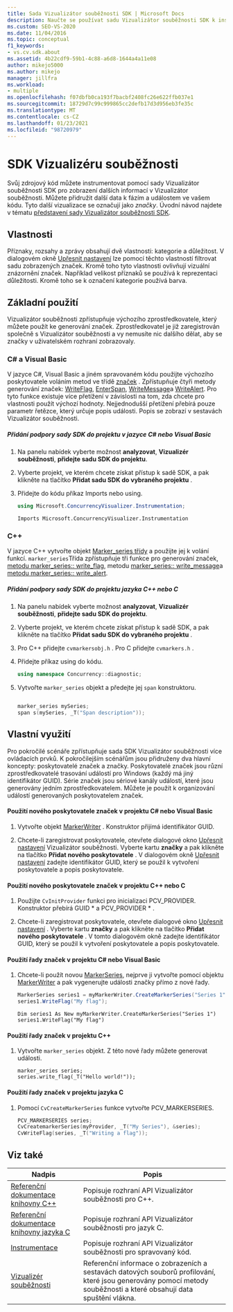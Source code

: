 ```yaml
---
title: Sada Vizualizátor souběžnosti SDK | Microsoft Docs
description: Naučte se používat sadu Vizualizátor souběžnosti SDK k instrumentaci kódu k zobrazení značek. Značky jsou ikony, které se zobrazují v Vizualizátor souběžnosti k označení událostí.
ms.custom: SEO-VS-2020
ms.date: 11/04/2016
ms.topic: conceptual
f1_keywords:
- vs.cv.sdk.about
ms.assetid: 4b22cdf9-59b1-4c88-a6d8-1644a4a11e08
author: mikejo5000
ms.author: mikejo
manager: jillfra
ms.workload:
- multiple
ms.openlocfilehash: f07dbfb0ca193f7bacbf2408fc26e622ffb037e1
ms.sourcegitcommit: 18729d7c99c999865cc2defb17d3d956eb3fe35c
ms.translationtype: MT
ms.contentlocale: cs-CZ
ms.lasthandoff: 01/23/2021
ms.locfileid: "98720979"
---
```

# <a name="concurrency-visualizer-sdk"></a>SDK Vizualizéru souběžnosti
Svůj zdrojový kód můžete instrumentovat pomocí sady Vizualizátor souběžnosti SDK pro zobrazení dalších informací v Vizualizátor souběžnosti. Můžete přidružit další data k fázím a událostem ve vašem kódu. Tyto další vizualizace se označují jako *značky*.  Úvodní návod najdete v tématu [představení sady Vizualizátor souběžnosti SDK](/archive/blogs/visualizeparallel/introducing-the-concurrency-visualizer-sdk).

## <a name="properties"></a>Vlastnosti
 Příznaky, rozsahy a zprávy obsahují dvě vlastnosti: kategorie a důležitost. V dialogovém okně [Upřesnit nastavení](../profiling/advanced-settings-dialog-box-concurrency-visualizer.md) lze pomocí těchto vlastností filtrovat sadu zobrazených značek. Kromě toho tyto vlastnosti ovlivňují vizuální znázornění značek. Například velikost příznaků se používá k reprezentaci důležitosti. Kromě toho se k označení kategorie používá barva.

## <a name="basic-usage"></a>Základní použití
 Vizualizátor souběžnosti zpřístupňuje výchozího zprostředkovatele, který můžete použít ke generování značek. Zprostředkovatel je již zaregistrován společně s Vizualizátor souběžnosti a vy nemusíte nic dalšího dělat, aby se značky v uživatelském rozhraní zobrazovaly.

### <a name="c-and-visual-basic"></a>C# a Visual Basic
 V jazyce C#, Visual Basic a jiném spravovaném kódu použijte výchozího poskytovatele voláním metod ve třídě [značek](/previous-versions/hh694099(v=vs.140)) . Zpřístupňuje čtyři metody generování značek: [WriteFlag](/previous-versions/hh694185%28v%3dvs.140%29), [EnterSpan](/previous-versions/hh694205(v=vs.140)), [WriteMessage](/previous-versions/hh694161(v=vs.140))a [WriteAlert](/previous-versions/hh694180(v=vs.140)). Pro tyto funkce existuje více přetížení v závislosti na tom, zda chcete pro vlastnosti použít výchozí hodnoty.  Nejjednodušší přetížení přebírá pouze parametr řetězce, který určuje popis události. Popis se zobrazí v sestavách Vizualizátor souběžnosti.

##### <a name="to-add-sdk-support-to-a-c-or-visual-basic-project"></a>Přidání podpory sady SDK do projektu v jazyce C# nebo Visual Basic

1. Na panelu nabídek vyberte možnost **analyzovat**, **Vizualizér souběžnosti**, **přidejte sadu SDK do projektu**.

2. Vyberte projekt, ve kterém chcete získat přístup k sadě SDK, a pak klikněte na tlačítko **Přidat sadu SDK do vybraného projektu** .

3. Přidejte do kódu příkaz Imports nebo using.

    ```csharp
    using Microsoft.ConcurrencyVisualizer.Instrumentation;
    ```

    ```VB
    Imports Microsoft.ConcurrencyVisualizer.Instrumentation
    ```

### <a name="c"></a>C++
 V jazyce C++ vytvořte objekt [Marker_series třídy](../profiling/marker-series-class.md) a použijte jej k volání funkcí.  `marker_series`Třída zpřístupňuje tři funkce pro generování značek, [metodu marker_series:: write_flag](../profiling/marker-series-write-flag-method.md), metodu [marker_series:: write_message](../profiling/marker-series-write-message-method.md)a [metodu marker_series:: write_alert](../profiling/marker-series-write-alert-method.md).

##### <a name="to-add-sdk-support-to-a-c-or-c-project"></a>Přidání podpory sady SDK do projektu jazyka C++ nebo C

1. Na panelu nabídek vyberte možnost **analyzovat**, **Vizualizér souběžnosti**, **přidejte sadu SDK do projektu**.

2. Vyberte projekt, ve kterém chcete získat přístup k sadě SDK, a pak klikněte na tlačítko **Přidat sadu SDK do vybraného projektu** .

3. Pro C++ přidejte `cvmarkersobj.h` . Pro C přidejte `cvmarkers.h` .

4. Přidejte příkaz using do kódu.

    ```cpp
    using namespace Concurrency::diagnostic;
    ```

5. Vytvořte `marker_series` objekt a předejte jej `span` konstruktoru.

    ```C++

    marker_series mySeries;
    span s(mySeries, _T("Span description"));

    ```

## <a name="custom-usage"></a>Vlastní využití
 Pro pokročilé scénáře zpřístupňuje sada SDK Vizualizátor souběžnosti více ovládacích prvků.  K pokročilejším scénářům jsou přidruženy dva hlavní koncepty: poskytovatelé značek a značky. Poskytovatelé značek jsou různí zprostředkovatelé trasování událostí pro Windows (každý má jiný identifikátor GUID). Série značek jsou sériové kanály událostí, které jsou generovány jedním zprostředkovatelem. Můžete je použít k organizování událostí generovaných poskytovatelem značek.

#### <a name="to-use-a-new-marker-provider-in-a-c-or-visual-basic-project"></a>Použití nového poskytovatele značek v projektu C# nebo Visual Basic

1. Vytvořte objekt [MarkerWriter](/previous-versions/hh694138(v=vs.140)) .  Konstruktor přijímá identifikátor GUID.

2. Chcete-li zaregistrovat poskytovatele, otevřete dialogové okno [Upřesnit nastavení](../profiling/advanced-settings-dialog-box-concurrency-visualizer.md) Vizualizátor souběžnosti.  Vyberte kartu **značky** a pak klikněte na tlačítko **Přidat nového poskytovatele** . V dialogovém okně [Upřesnit nastavení](../profiling/advanced-settings-dialog-box-concurrency-visualizer.md) zadejte identifikátor GUID, který se použil k vytvoření poskytovatele a popis poskytovatele.

#### <a name="to-use-a-new-marker-provider-in-a-c-or-c-project"></a>Použití nového poskytovatele značek v projektu C++ nebo C

1. Použijte `CvInitProvider` funkci pro inicializaci PCV_PROVIDER.  Konstruktor přebírá GUID * a PCV_PROVIDER \* .

2. Chcete-li zaregistrovat poskytovatele, otevřete dialogové okno [Upřesnit nastavení](../profiling/advanced-settings-dialog-box-concurrency-visualizer.md) .  Vyberte kartu **značky** a pak klikněte na tlačítko **Přidat nového poskytovatele** . V tomto dialogovém okně zadejte identifikátor GUID, který se použil k vytvoření poskytovatele a popis poskytovatele.

#### <a name="to-use-a-marker-series-in-a-c-or-visual-basic-project"></a>Použití řady značek v projektu C# nebo Visual Basic

1. Chcete-li použít novou [MarkerSeries](/previous-versions/hh694127(v=vs.140)), nejprve ji vytvořte pomocí objektu [MarkerWriter](/previous-versions/hh694138(v=vs.140)) a pak vygenerujte události značky přímo z nové řady.

    ```csharp
    MarkerSeries series1 = myMarkerWriter.CreateMarkerSeries("Series 1");
    series1.WriteFlag("My flag");
    ```

    ```VB
    Dim series1 As New myMarkerWriter.CreateMarkerSeries("Series 1")
    series1.WriteFlag("My flag")
    ```

#### <a name="to-use-a-marker-series-in-a-c-project"></a>Použití řady značek v projektu C++

1. Vytvořte `marker_series` objekt.  Z této nové řady můžete generovat události.

    ```scr
    marker_series series;
    series.write_flag(_T("Hello world!"));
    ```

#### <a name="to-use-a-marker-series-in-a-c-project"></a>Použití řady značek v projektu jazyka C

1. Pomocí `CvCreateMarkerSeries` funkce vytvořte PCV_MARKERSERIES.

    ```C++
    PCV_MARKERSERIES series;
    CvCreatemarkerSeries(myProvider, _T("My Series"), &series);
    CvWriteFlag(series, _T("Writing a flag"));
    ```

## <a name="see-also"></a>Viz také

|Nadpis|Popis|
|-----------|-----------------|
|[Referenční dokumentace knihovny C++](../profiling/cpp-library-reference.md)|Popisuje rozhraní API Vizualizátor souběžnosti pro C++.|
|[Referenční dokumentace knihovny jazyka C](../profiling/c-library-reference.md)|Popisuje rozhraní API Vizualizátor souběžnosti pro jazyk C.|
|[Instrumentace](/previous-versions/hh694104(v=vs.140))|Popisuje rozhraní API Vizualizátor souběžnosti pro spravovaný kód.|
|[Vizualizér souběžnosti](../profiling/concurrency-visualizer.md)|Referenční informace o zobrazeních a sestavách datových souborů profilování, které jsou generovány pomocí metody souběžnosti a které obsahují data spuštění vlákna.|